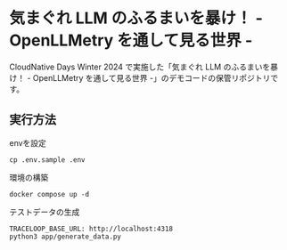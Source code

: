 # 気まぐれ LLM のふるまいを暴け！ - OpenLLMetry を通して見る世界 -

CloudNative Days Winter 2024 で実施した「気まぐれ LLM のふるまいを暴け！ - OpenLLMetry を通して見る世界 -」のデモコードの保管リポジトリです。


## 実行方法

envを設定

```
cp .env.sample .env
```

環境の構築

```
docker compose up -d
```

テストデータの生成

```
TRACELOOP_BASE_URL: http://localhost:4318
python3 app/generate_data.py
```
